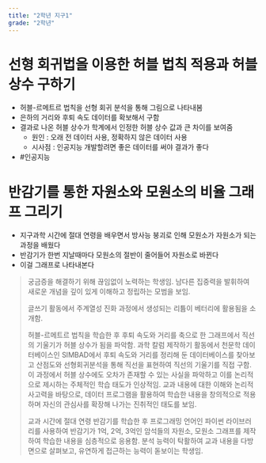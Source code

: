 ```yaml
---
title: "2학년 지구1"
grade: "2학년"
---
```


# 선형 회귀법을 이용한 허블 법칙 적용과 허블 상수 구하기

- 허블-르메트르 법칙을 선형 회귀 분석을 통해 그림으로 나타내봄
- 은하의 거리와 후퇴 속도 데이터를 확보해서 구함
- 결과로 나온 허블 상수가 학계에서 인정한 허블 상수 값과 큰 차이를 보여줌
  - 원인 : 오래 전 데이터 사용, 정확하지 않은 데이터 사용
  - 시사점 : 인공지능 개발할려면 좋은 데이터를 써야 결과가 좋다
- #인공지능

# 반감기를 통한 자원소와 모원소의 비율 그래프 그리기

- 지구과학 시간에 절대 연령을 배우면서 방사능 붕괴로 인해 모원소가 자원소가 되는 과정을 배웠다
- 반감기가 한번 지날때마다 모원소의 절반이 줄어들어 자원소로 바뀐다
- 이걸 그래프로 나타내본다

> 궁금증을 해결하기 위해 끊임없이 노력하는 학생임. 남다른 집중력을 발휘하여 새로운 개념을 깊이 있게 이해하고 정립하는 모범을 보임.
>
> 글쓰기 활동에서 주계열성 진화 과정에서 생성되는 리튬이 베터리에 활용됨을 소개함.
>
> 허블-르메트르 법칙을 학습한 후 후퇴 속도와 거리를 축으로 한 그래프에서 직선의 기울기가 허블 상수가 됨을 파악함. 과학 칼럼 제작하기 활동에서 천문학 데이터베이스인 SIMBAD에서 후퇴 속도와 거리를 정리해 둔 데이터베이스를 찾아보고 산점도와 선형회귀분석을 통해 직선을 표현하여 직선의 기울기를 직접 구함. 이 과정에서 허블 상수에도 오차가 존재할 수 있는 사실을 파악하고 이를 논리적으로 제시하는 주체적인 학습 태도가 인상적임. 교과 내용에 대한 이해와 논리적 사고력을 바탕으로, 데이터 프로그램을 활용하여 학습한 내용을 창의적으로 적용하며 자신의 관심사를 확장해 나가는 진취적인 태도를 보임.
>
> 교과 시간에 절대 연령 반감기를 학습한 후 프로그래밍 언어인 파이썬 라이브러리를 사용하여 반감기가 1억, 2억, 3억인 암석들의 자원소, 모원소 그래프를 제작하여 학습한 내용을 심층적으로 응용함. 분석 능력이 탁활하여 교과 내용을 다방면으로 살펴보고, 유연하게 접근하는 능력이 돋보이는 학생임.
